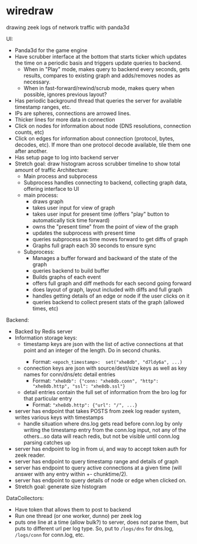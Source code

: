 # wiredraw
drawing zeek logs of network traffic with panda3d

UI:
   * Panda3d for the game engine
   * Have scrubber interface at the bottom that starts ticker which updates the time on a periodic basis and triggers update queries to backend. 
     * When in "Play" mode, makes query to backend every <x> seconds, gets results, compares to existing graph and adds/removes nodes as necessary.
     * When in fast-forward/rewind/scrub mode, makes query when possible, ignores previous layout?
   * Has periodic background thread that queries the server for available timestamp ranges, etc.
   * IPs are spheres, connections are arrowed lines.
   * Thicker lines for more data in connection
   * Click on nodes for information about node (DNS resolutions, connection counts, etc)
   * Click on edges for information about connection (protocol, bytes, decodes, etc). If more than one protocol decode available, tile them one after another.
   * Has setup page to log into backend server
   * Stretch goal: draw histogram across scrubber timeline to show total amount of traffic
    Architecture: 
     * Main process and subprocess
     * Subprocess handles connecting to backend, collecting graph data, offering interface to UI
     * main process:
       * draws graph
       * takes user input for view of graph
       * takes user input for present time (offers "play" button to automatically tick time forward)
       * owns the "present time" from the point of view of the graph  
       * updates the subprocess with present time
       * queries subprocess as time moves forward to get diffs of graph
       * Graphs full graph each 30 seconds to ensure sync
     * Subprocess:
       * Manages a buffer forward and backward of the state of the graph
       * queries backend to build buffer 
       * Builds graphs of each event 
       * offers full graph and diff methods for each second going forward
       * does layout of graph, layout included with diffs and full graph
       * handles getting details of an edge or node if the user clicks on it
       * queries backend to collect present stats of the graph (allowed times, etc)

Backend:
  * Backed by Redis server
  * Information storage keys:
    * timestamp keys are json with the list of active connections at that point and an integer of the length. Do in <x> second chunks. 
      * Format: `<epoch_timestamp>:  set("xhe8db", "d7ldy6a", ...)`
    * connection keys are json with source/dest/size keys as well as key names for conn/dns/etc detail entries
      * Format: `"xhe8db": {"conn: "xhe8db.conn", "http": "xhe8db.http", "ssl": "xhe8db.ssl"}`
    * detail entries contain the full set of information from the bro log for that particular entry
      * Format: `"xhe8db.http": {"url": "/", ...} `
  * server has endpoint that takes POSTS from zeek log reader system, writes various keys with timestamps
    * handle situation where dns.log gets read before conn.log by only writing the timestamp entry from the 
conn.log input, not any of the others...so data will reach redis, but not be visible until conn.log parsing catches
up
  * server has endpoint to log in from ui, and way to accept token auth for zeek reader.
  * server has endpoint to query timestamp range and details of graph
  * server has endpoint to query active connections at a given time (will answer with any entry within +- chunktime/2).
  * server has endpoint to query details of node or edge when clicked on.
  * Stretch goal: generate size histogram

DataCollectors:
  * Have token that allows them to post to backend
  * Run one thread (or one worker, dunno) per zeek log
  * puts one line at a time (allow bulk?) to server, does not parse them, but puts to different url per
log type. So, put to `/logs/dns` for dns.log, `/logs/conn` for conn.log, etc.